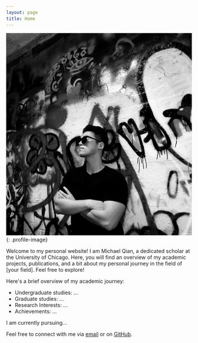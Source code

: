 ```yaml
---
layout: page
title: Home
---
```


![Michael Qian's Profile Picture](./img/profile-image.jpg){: .profile-image}

Welcome to my personal website! I am Michael Qian, a dedicated scholar at the University of Chicago. Here, you will find an overview of my academic projects, publications, and a bit about my personal journey in the field of [your field]. Feel free to explore!

Here's a brief overview of my academic journey:
- Undergraduate studies: ...
- Graduate studies: ...
- Research Interests: ...
- Achievements: ...

I am currently pursuing...

Feel free to connect with me via [email](mailto:wanliqian965@gmail.com) or on [GitHub](https://github.com/Silverwings-zero).

<!-- [About Me](/aboutMe) | [CV](/Michael.pdf) | [Projects](/Projects) | [Blog](/Blog) -->

<style>
.profile {
  text-align: center;
  margin-bottom: 20px;
}
.profile-image {
  border-radius: 50%;
  margin-bottom: 20px;
  width: 150px; /* Adjust width as necessary */
  height: auto;
}
</style>